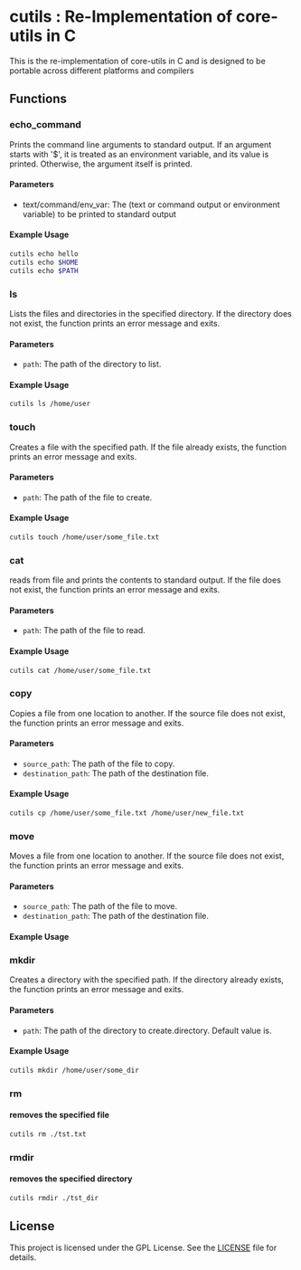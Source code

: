 # cutils : Re-Implementation of core-utils in C

This is the re-implementation of core-utils in C and is designed to be portable across different platforms and compilers
## Functions

### echo_command

Prints the command line arguments to standard output. If an argument starts with '$', it is treated as an environment variable, and its value is printed. Otherwise, the argument itself is printed.

#### Parameters

- text/command/env_var: The (text or command output or environment variable) to be printed to standard output 

#### Example Usage
```bash
cutils echo hello 
cutils echo $HOME
cutils echo $PATH
```
### ls

Lists the files and directories in the specified directory. If the directory does not exist, the function prints an error message and exits.

#### Parameters

- `path`: The path of the directory to list.

#### Example Usage

```bash
cutils ls /home/user
```
### touch

Creates a file with the specified path. If the file already exists, the function prints an error message and exits.

#### Parameters

- `path`: The path of the file to create.

#### Example Usage

```bash
cutils touch /home/user/some_file.txt
```

### cat

reads from file and prints the contents to standard output. If the file does not exist, the function prints an error message and exits.

#### Parameters

- `path`: The path of the file to read.

#### Example Usage

```bash
cutils cat /home/user/some_file.txt
```

### copy

Copies a file from one location to another. If the source file does not exist, the function prints an error message and exits.

#### Parameters

- `source_path`: The path of the file to copy.
- `destination_path`: The path of the destination file.

#### Example Usage

```bash
cutils cp /home/user/some_file.txt /home/user/new_file.txt
```

### move

Moves a file from one location to another. If the source file does not exist, the function prints an error message and exits.

#### Parameters

- `source_path`: The path of the file to move.
- `destination_path`: The path of the destination file.

#### Example Usage

### mkdir

Creates a directory with the specified path. If the directory already exists, the function prints an error message and exits.

#### Parameters

- `path`: The path of the directory to create.directory. Default value is.

#### Example Usage
```bash
cutils mkdir /home/user/some_dir
```

### rm
#### removes the specified file
```bash
cutils rm ./tst.txt
```

### rmdir
#### removes the specified directory
```bash
cutils rmdir ./tst_dir
```
## License

This project is licensed under the GPL License. See the [LICENSE](LICENSE) file for details.